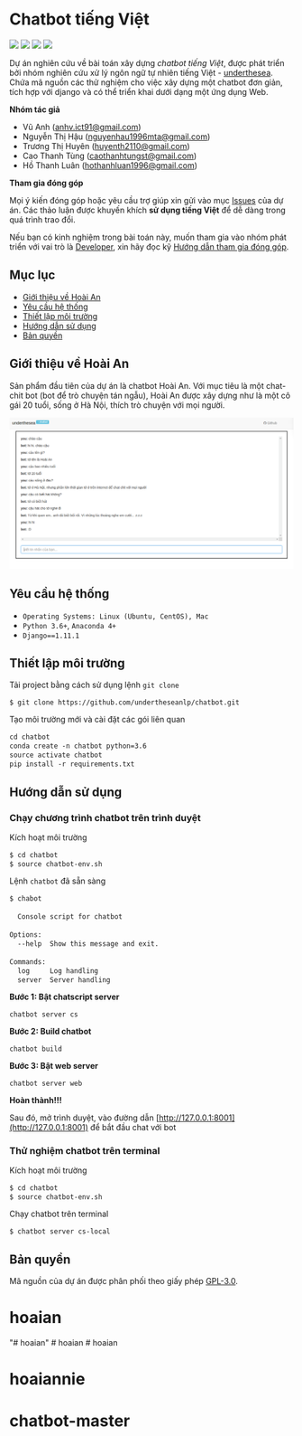 # Chatbot tiếng Việt

![](https://img.shields.io/badge/made%20with-%E2%9D%A4-red.svg)
![](https://img.shields.io/badge/opensource-vietnamese-blue.svg)
![](https://img.shields.io/badge/build-passing-green.svg)
![](https://img.shields.io/badge/powered%20by-chatscript-blue.svg)

Dự án nghiên cứu về bài toán xây dựng *chatbot tiếng Việt*, được phát triển bởi nhóm nghiên cứu xử lý ngôn ngữ tự nhiên tiếng Việt - [underthesea](https://github.com/undertheseanlp). Chứa mã nguồn các thử nghiệm cho việc xây dựng một chatbot đơn giản, tích hợp với django và có thể triển khai dưới dạng một ứng dụng Web.

**Nhóm tác giả**

* Vũ Anh ([anhv.ict91@gmail.com](anhv.ict91@gmail.com))
* Nguyễn Thị Hậu ([nguyenhau1996mta@gmail.com](nguyenhau1996mta@gmail.com))
* Trương Thị Huyên ([huyenth2110@gmail.com](huyenth2110@gmail.com))
* Cao Thanh Tùng ([caothanhtungst@gmail.com](caothanhtungst@gmail.com))
* Hồ Thanh Luân ([hothanhluan1996@gmail.com](hothanhluan1996@gmail.com))

**Tham gia đóng góp**

 Mọi ý kiến đóng góp hoặc yêu cầu trợ giúp xin gửi vào mục [Issues](../../issues) của dự án. Các thảo luận được khuyến khích **sử dụng tiếng Việt** để dễ dàng trong quá trình trao đổi. 
 
Nếu bạn có kinh nghiệm trong bài toán này, muốn tham gia vào nhóm phát triển với vai trò là [Developer](https://github.com/undertheseanlp/underthesea/wiki/H%C6%B0%E1%BB%9Bng-d%E1%BA%ABn-%C4%91%C3%B3ng-g%C3%B3p#developercontributor), xin hãy đọc kỹ [Hướng dẫn tham gia đóng góp](https://github.com/undertheseanlp/underthesea/wiki/H%C6%B0%E1%BB%9Bng-d%E1%BA%ABn-%C4%91%C3%B3ng-g%C3%B3p#developercontributor).

## Mục lục

* [Giới thiệu về Hoài An](#giới-thiệu-về-hoài-an)
* [Yêu cầu hệ thống](#yêu-cầu-hệ-thống)
* [Thiết lập môi trường](#thiết-lập-môi-trường)
* [Hướng dẫn sử dụng](#hướng-dẫn-sử-dụng)
* [Bản quyền](#bản-quyền)

## Giới thiệu về Hoài An 

Sản phẩm đầu tiên của dự án là chatbot Hoài An. Với mục tiêu là một chat-chit bot (bot để trò chuyện tán ngẫu), Hoài An được xây dựng như là một cô gái 20 tuổi, sống ở Hà Nội, thích trò chuyện với mọi người.

![](images/chatlog.png)

## Yêu cầu hệ thống

* `Operating Systems: Linux (Ubuntu, CentOS), Mac`
* `Python 3.6+`, `Anaconda 4+`
* `Django==1.11.1`

## Thiết lập môi trường

Tải project bằng cách sử dụng lệnh `git clone`

```
$ git clone https://github.com/undertheseanlp/chatbot.git
```

Tạo môi trường mới và cài đặt các gói liên quan

```
cd chatbot
conda create -n chatbot python=3.6
source activate chatbot
pip install -r requirements.txt
```

## Hướng dẫn sử dụng

### Chạy chương trình chatbot trên trình duyệt 
 
Kích hoạt môi trường 

```
$ cd chatbot
$ source chatbot-env.sh
```

Lệnh `chatbot` đã sẵn sàng

```
$ chabot  

  Console script for chatbot

Options:
  --help  Show this message and exit.

Commands:
  log     Log handling
  server  Server handling
```


**Bước 1: Bật chatscript server**

```
chatbot server cs
```

**Bước 2: Build chatbot**

``` 
chatbot build
```

**Bước 3: Bật web server**

```
chatbot server web 
```

**Hoàn thành!!!**

Sau đó, mở trình duyệt, vào đường dẫn [http://127.0.0.1:8001](http://127.0.0.1:8001) để bắt đầu chat với bot 

### Thử nghiệm chatbot trên terminal

Kích hoạt môi trường 

```
$ cd chatbot
$ source chatbot-env.sh
```

Chạy chatbot trên terminal

```
$ chatbot server cs-local 
```

## Bản quyền

Mã nguồn của dự án được phân phối theo giấy phép [GPL-3.0](LICENSE.txt).
# hoaian
"# hoaian" 
#   h o a i a n 
 
 # hoaian
# hoaiannie
# chatbot-master
